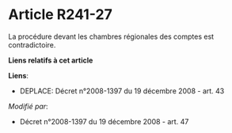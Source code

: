 # Article R241-27

La procédure devant les chambres régionales des comptes est  contradictoire.

**Liens relatifs à cet article**

**Liens**:

  - DEPLACE: Décret n°2008-1397 du 19 décembre 2008 - art. 43

_Modifié par_:

  - Décret n°2008-1397 du 19 décembre 2008 - art. 47
